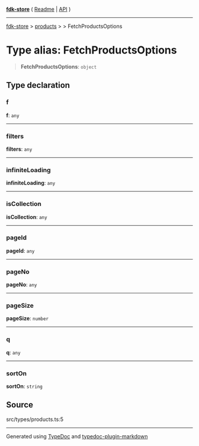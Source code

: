 [**fdk-store**](../../../README.md) ( [Readme](../../../README.md) \| [API](../../../API.md) )

---

[fdk-store](../../../API.md) > [products](../../README.md) > [<internal>](../README.md) > FetchProductsOptions

# Type alias: FetchProductsOptions

> **FetchProductsOptions**: `object`

## Type declaration

### f

**f**: `any`

---

### filters

**filters**: `any`

---

### infiniteLoading

**infiniteLoading**: `any`

---

### isCollection

**isCollection**: `any`

---

### pageId

**pageId**: `any`

---

### pageNo

**pageNo**: `any`

---

### pageSize

**pageSize**: `number`

---

### q

**q**: `any`

---

### sortOn

**sortOn**: `string`

## Source

src/types/products.ts:5

---

Generated using [TypeDoc](https://typedoc.org/) and [typedoc-plugin-markdown](https://www.npmjs.com/package/typedoc-plugin-markdown)
